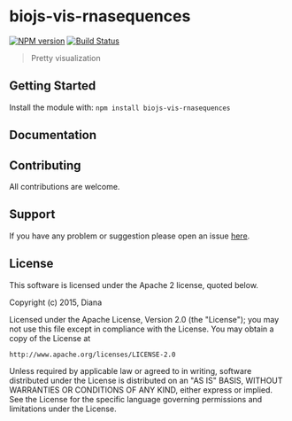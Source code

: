 # biojs-vis-rnasequences

[![NPM version](http://img.shields.io/npm/v/biojs-vis-rnasequences.svg)](https://www.npmjs.org/package/biojs-vis-rnasequences) 
[![Build Status](https://secure.travis-ci.org/dianapapyan/biojs-vis-rnasequences.png?branch=master)](http://travis-ci.org/dianapapyan/biojs-vis-rnasequences) 

> Pretty visualization

## Getting Started
Install the module with: `npm install biojs-vis-rnasequences`


## Documentation


## Contributing

All contributions are welcome.

## Support

If you have any problem or suggestion please open an issue [here](https://github.com/dianapapyan/biojs-vis-rnasequences/issues).

## License 
This software is licensed under the Apache 2 license, quoted below.

Copyright (c) 2015, Diana

Licensed under the Apache License, Version 2.0 (the "License"); you may not
use this file except in compliance with the License. You may obtain a copy of
the License at

    http://www.apache.org/licenses/LICENSE-2.0

Unless required by applicable law or agreed to in writing, software
distributed under the License is distributed on an "AS IS" BASIS, WITHOUT
WARRANTIES OR CONDITIONS OF ANY KIND, either express or implied. See the
License for the specific language governing permissions and limitations under
the License.
